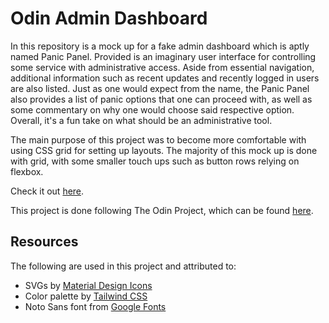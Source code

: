 # Odin Admin Dashboard

In this repository is a mock up for a fake admin dashboard which is aptly named Panic Panel. Provided is an imaginary user interface for controlling some service with administrative access. Aside from essential navigation, additional information such as recent updates and recently logged in users are also listed. Just as one would expect from the name, the Panic Panel also provides a list of panic options that one can proceed with, as well as some commentary on why one would choose said respective option. Overall, it's a fun take on what should be an administrative tool.

The main purpose of this project was to become more comfortable with using CSS grid for setting up layouts. The majority of this mock up is done with grid, with some smaller touch ups such as button rows relying on flexbox.

Check it out [here](https://rgee258.github.io/odin-admin-dashboard/).

This project is done following The Odin Project, which can
be found [here](https://www.theodinproject.com/paths/full-stack-javascript/courses/intermediate-html-and-css/lessons/admin-dashboard).

## Resources

The following are used in this project and attributed to:

- SVGs by [Material Design Icons](https://materialdesignicons.com/)
- Color palette by [Tailwind CSS](https://tailwindcss.com/)
- Noto Sans font from [Google Fonts](https://fonts.google.com/noto/specimen/Noto+Sans)
